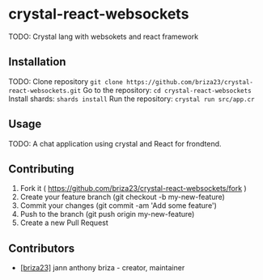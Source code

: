 # crystal-react-websockets

TODO: Crystal lang with websokets and react framework

## Installation

TODO: Clone repository     `git clone https://github.com/briza23/crystal-react-websockets.git`
Go to the repository: `cd crystal-react-websockets`
Install shards:       `shards install`
Run the repository:   `crystal run src/app.cr`

## Usage

TODO: A chat application using crystal and React for frondtend.

## Contributing

1. Fork it ( https://github.com/briza23/crystal-react-websockets/fork )
2. Create your feature branch (git checkout -b my-new-feature)
3. Commit your changes (git commit -am 'Add some feature')
4. Push to the branch (git push origin my-new-feature)
5. Create a new Pull Request

## Contributors

- [[briza23]](https://github.com/[briza23]) jann anthony briza - creator, maintainer
